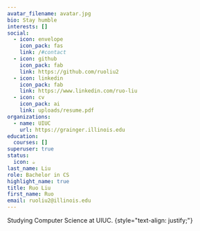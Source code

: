 ```yaml
---
avatar_filename: avatar.jpg
bio: Stay humble
interests: []
social:
  - icon: envelope
    icon_pack: fas
    link: /#contact
  - icon: github
    icon_pack: fab
    link: https://github.com/ruoliu2
  - icon: linkedin
    icon_pack: fab
    link: https://www.linkedin.com/ruo-liu
  - icon: cv
    icon_pack: ai
    link: uploads/resume.pdf
organizations:
  - name: UIUC
    url: https://grainger.illinois.edu
education:
  courses: []
superuser: true
status:
  icon: ☕️
last_name: Liu
role: Bachelor in CS
highlight_name: true
title: Ruo Liu
first_name: Ruo
email: ruoliu2@illinois.edu
---
```


Studying Computer Science at UIUC.
{style="text-align: justify;"}
